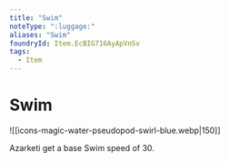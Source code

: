 ```yaml
---
title: "Swim"
noteType: ":luggage:"
aliases: "Swim"
foundryId: Item.EcBIG716AyApVnSv
tags:
  - Item
---
```


# Swim
![[icons-magic-water-pseudopod-swirl-blue.webp|150]]

Azarketi get a base Swim speed of 30.
